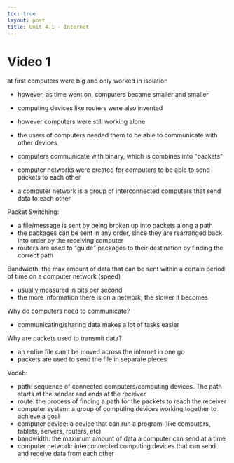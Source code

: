 ```yaml
---
toc: true
layout: post
title: Unit 4.1 - Internet 
---
```


# Video 1

at first computers were big and only worked in isolation
- however, as time went on, computers became smaller and smaller
- computing devices like routers were also invented
- however computers were still working alone
- the users of computers needed them to be able to communicate with other devices

- computers communicate with binary, which is combines into "packets"
- computer networks were created for computers to be able to send packets to each other
- a computer network is a group of interconnected computers that send data to each other

Packet Switching: 

- a file/message is sent by being broken up into packets along a path
- the packages can be sent in any order, since they are rearranged back into order by the receiving computer 
- routers are used to "guide" packages to their destination by finding the correct path 

Bandwidth: the max amount of data that can be sent within a certain period of time on a computer network (speed)
- usually measured in bits per second
- the more information there is on a network, the slower it becomes

Why do computers need to communicate? 
- communicating/sharing data makes a lot of tasks easier 

Why are packets used to transmit data? 
- an entire file can't be moved across the internet in one go
- packets are used to send the file in separate pieces 

Vocab: 
- path: sequence of connected computers/computing devices. The path starts at the sender and ends at the receiver
- route: the process of finding a path for the packets to reach the receiver
- computer system: a group of computing devices working together to achieve a goal
- computer device: a device that can run a program (like computers, tablets, servers, routers, etc)
- bandwidth: the maximum amount of data a computer can send at a time
- computer network: interconnected computing devices that can send and receive data from each other